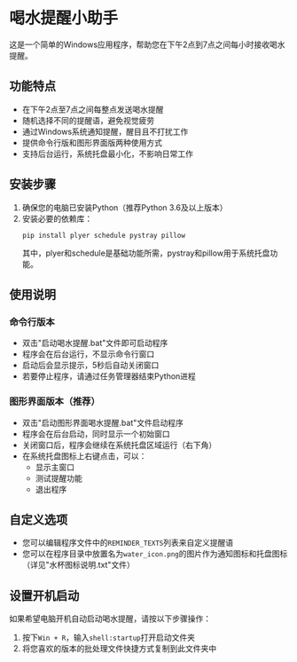 # 喝水提醒小助手

这是一个简单的Windows应用程序，帮助您在下午2点到7点之间每小时接收喝水提醒。

## 功能特点

- 在下午2点至7点之间每整点发送喝水提醒
- 随机选择不同的提醒语，避免视觉疲劳
- 通过Windows系统通知提醒，醒目且不打扰工作
- 提供命令行版和图形界面版两种使用方式
- 支持后台运行，系统托盘最小化，不影响日常工作

## 安装步骤

1. 确保您的电脑已安装Python（推荐Python 3.6及以上版本）
2. 安装必要的依赖库：
   ```
   pip install plyer schedule pystray pillow
   ```
   其中，plyer和schedule是基础功能所需，pystray和pillow用于系统托盘功能。

## 使用说明

### 命令行版本

- 双击"启动喝水提醒.bat"文件即可启动程序
- 程序会在后台运行，不显示命令行窗口
- 启动后会显示提示，5秒后自动关闭窗口
- 若要停止程序，请通过任务管理器结束Python进程

### 图形界面版本（推荐）

- 双击"启动图形界面喝水提醒.bat"文件启动程序
- 程序会在后台启动，同时显示一个初始窗口
- 关闭窗口后，程序会继续在系统托盘区域运行（右下角）
- 在系统托盘图标上右键点击，可以：
  - 显示主窗口
  - 测试提醒功能
  - 退出程序

## 自定义选项

- 您可以编辑程序文件中的`REMINDER_TEXTS`列表来自定义提醒语
- 您可以在程序目录中放置名为`water_icon.png`的图片作为通知图标和托盘图标（详见"水杯图标说明.txt"文件）

## 设置开机启动

如果希望电脑开机自动启动喝水提醒，请按以下步骤操作：

1. 按下`Win + R`，输入`shell:startup`打开启动文件夹
2. 将您喜欢的版本的批处理文件快捷方式复制到此文件夹中 